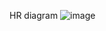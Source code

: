 HR diagram
![image](https://github.com/LinoyBitan/Transport-and-HR-system/assets/127621723/1016abb5-bd8c-4d54-aee3-c7ca17b9e846)
